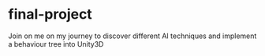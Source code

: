 # final-project
Join on me on my journey to discover different AI techniques and implement a behaviour tree into Unity3D
